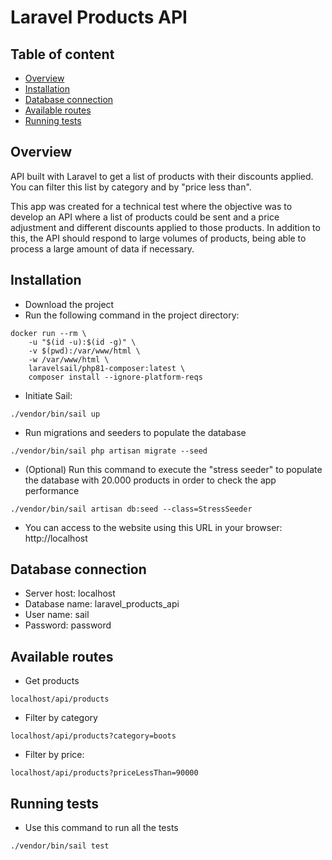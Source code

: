 # Laravel Products API

## Table of content

- [Overview](#overview)
- [Installation](#installation)
- [Database connection](#database-connection)
- [Available routes](#available-routes)
- [Running tests](#running-tests)

## Overview

API built with Laravel to get a list of products with their discounts applied. You can filter this list by category and by "price less than".

This app was created for a technical test where the objective was to develop an API where a list of products could be sent and a price adjustment and different discounts applied to those products. In addition to this, the API should respond to large volumes of products, being able to process a large amount of data if necessary.

## Installation

- Download the project
- Run the following command in the project directory:
```shell
docker run --rm \
    -u "$(id -u):$(id -g)" \
    -v $(pwd):/var/www/html \
    -w /var/www/html \
    laravelsail/php81-composer:latest \
    composer install --ignore-platform-reqs
```
- Initiate Sail:
```shell
./vendor/bin/sail up
```
- Run migrations and seeders to populate the database
```shell
./vendor/bin/sail php artisan migrate --seed
```
- (Optional) Run this command to execute the "stress seeder" to populate the database with 20.000 products in order to check the app performance
```shell
./vendor/bin/sail artisan db:seed --class=StressSeeder
```
- You can access to the website using this URL in your browser: http://localhost

## Database connection

- Server host: localhost
- Database name: laravel_products_api
- User name: sail
- Password: password

## Available routes

- Get products
```shell
localhost/api/products
```

- Filter by category
```shell
localhost/api/products?category=boots
```

- Filter by price:
```shell
localhost/api/products?priceLessThan=90000
```

## Running tests

- Use this command to run all the tests
```shell
./vendor/bin/sail test
```
